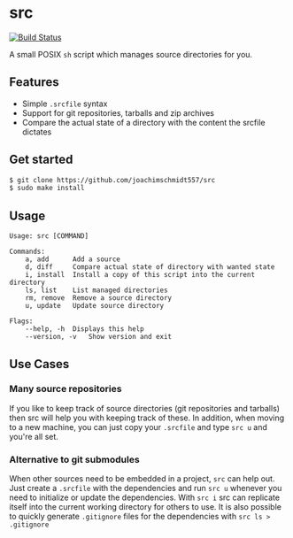 # src

[![Build Status](https://travis-ci.org/joachimschmidt557/src.svg?branch=master)](https://travis-ci.org/joachimschmidt557/src)

A small POSIX `sh` script which manages source directories for you.

## Features

* Simple `.srcfile` syntax
* Support for git repositories, tarballs and zip archives
* Compare the actual state of a directory with the content the srcfile dictates

## Get started

``` sh
$ git clone https://github.com/joachimschmidt557/src
$ sudo make install
```

## Usage

```
Usage: src [COMMAND]

Commands:
	a, add		Add a source
	d, diff		Compare actual state of directory with wanted state
	i, install	Install a copy of this script into the current directory
	ls, list	List managed directories
	rm, remove	Remove a source directory
	u, update	Update source directory

Flags:
	--help, -h	Displays this help
	--version, -v	Show version and exit
```

## Use Cases

### Many source repositories

If you like to keep track of source directories (git repositories and tarballs)
then src will help you with keeping track of these. In addition, when moving to
a new machine, you can just copy your `.srcfile` and type `src u` and you're all
set.

### Alternative to git submodules

When other sources need to be embedded in a project, `src` can help out. Just
create a `.srcfile` with the dependencies and run `src u` whenever you need to
initialize or update the dependencies. With `src i` src can replicate itself
into the current working directory for others to use. It is also possible to
quickly generate `.gitignore` files for the dependencies with `src ls >
.gitignore`
